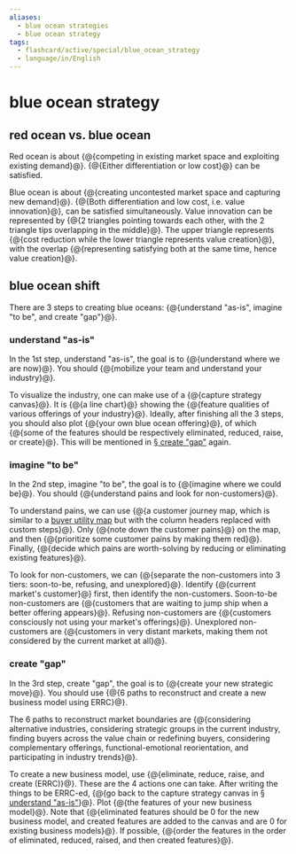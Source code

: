 ```yaml
---
aliases:
  - blue ocean strategies
  - blue ocean strategy
tags:
  - flashcard/active/special/blue_ocean_strategy
  - language/in/English
---
```


# blue ocean strategy

## red ocean vs. blue ocean

Red ocean is about {@{competing in existing market space and exploiting existing demand}@}. {@{Either differentiation or low cost}@} can be satisfied. <!--SR:!2025-12-20,372,290!2026-05-30,525,310-->

Blue ocean is about {@{creating uncontested market space and capturing new demand}@}. {@{Both differentiation and low cost, i.e. value innovation}@}, can be satisfied simultaneously. Value innovation can be represented by {@{2 triangles pointing towards each other, with the 2 triangle tips overlapping in the middle}@}. The upper triangle represents {@{cost reduction while the lower triangle represents value creation}@}, with the overlap {@{representing satisfying both at the same time, hence value creation}@}. <!--SR:!2027-02-19,742,330!2026-02-03,400,290!2025-09-17,358,344!2025-08-29,339,344!2029-11-22,1557,364-->

## blue ocean shift

There are 3 steps to creating blue oceans: {@{understand "as-is", imagine "to be", and create "gap"}@}. <!--SR:!2026-04-12,497,324-->

### understand "as-is"

In the 1st step, understand "as-is", the goal is to {@{understand where we are now}@}. You should {@{mobilize your team and understand your industry}@}. <!--SR:!2025-09-17,357,344!2025-08-26,336,344-->

To visualize the industry, one can make use of a {@{capture strategy canvas}@}. It is {@{a line chart}@} showing the {@{feature qualities of various offerings of your industry}@}. Ideally, after finishing all the 3 steps, you should also plot {@{your own blue ocean offering}@}, of which {@{some of the features should be respectively eliminated, reduced, raise, or create}@}. This will be mentioned in [§ create "gap"](#create%20"gap") again. <!--SR:!2025-09-24,338,304!2028-05-23,1086,344!2027-02-14,723,324!2027-10-29,879,304!2028-03-11,1038,344-->

### imagine "to be"

In the 2nd step, imagine "to be", the goal is to {@{imagine where we could be}@}. You should {@{understand pains and look for non-customers}@}. <!--SR:!2029-10-18,1533,364!2026-05-22,475,304-->

To understand pains, we can use {@{a customer journey map, which is similar to a [buyer utility map](buyer%20utility%20map.md) but with the column headers replaced with custom steps}@}. Only {@{note down the customer pains}@} on the map, and then {@{prioritize some customer pains by making them red}@}. Finally, {@{decide which pains are worth-solving by reducing or eliminating existing features}@}. <!--SR:!2027-07-02,801,304!2026-10-18,601,304!2025-09-12,298,284!2028-07-20,1140,344-->

To look for non-customers, we can {@{separate the non-customers into 3 tiers: soon-to-be, refusing, and unexplored}@}. Identify {@{current market's customer}@} first, then identify the non-customers. Soon-to-be non-customers are {@{customers that are waiting to jump ship when a better offering appears}@}. Refusing non-customers are {@{customers consciously not using your market's offerings}@}. Unexplored non-customers are {@{customers in very distant markets, making them not considered by the current market at all}@}. <!--SR:!2028-05-24,1087,344!2029-11-15,1556,364!2027-01-03,691,324!2028-01-01,997,344!2026-03-27,444,304-->

### create "gap"

In the 3rd step, create "gap", the goal is to {@{create your new strategic move}@}. You should use {@{6 paths to reconstruct and create a new business model using ERRC}@}. <!--SR:!2029-12-11,1576,364!2028-05-07,1070,344-->

The 6 paths to reconstruct market boundaries are {@{considering alternative industries, considering strategic groups in the current industry, finding buyers across the value chain or redefining buyers, considering complementary offerings, functional-emotional reorientation, and participating in industry trends}@}. <!--SR:!2025-08-24,243,244-->

To create a new business model, use {@{eliminate, reduce, raise, and create (ERRC)}@}. These are the 4 actions one can take. After writing the things to be ERRC-ed, {@{go back to the capture strategy canvas in [§ understand "as-is"](#understand%20"as-is")}@}. Plot {@{the features of your new business model}@}. Note that {@{eliminated features should be 0 for the new business model, and created features are added to the canvas and are 0 for existing business models}@}. If possible, {@{order the features in the order of eliminated, reduced, raised, and then created features}@}. <!--SR:!2028-05-06,1069,344!2029-10-25,1538,364!2027-01-07,700,324!2025-08-28,338,344!2028-05-14,1077,344-->
